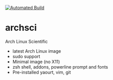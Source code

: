 [![Automated Build](http://img.shields.io/badge/automated-build-green.svg)](https://hub.docker.com/r/fdiblen/archsci/)

# archsci
Arch Linux Scientific
- latest Arch Linux image
- sudo support
- Minimal image (no X11)
- zsh shell, addons, powerline prompt and fonts
- Pre-installed yaourt, vim, git
